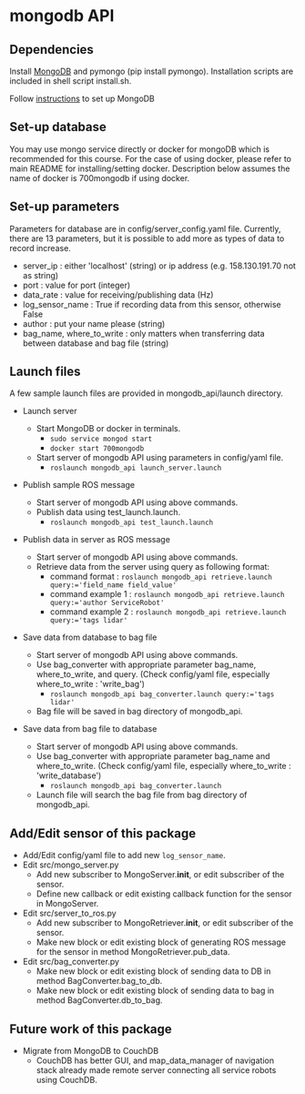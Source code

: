 # mongodb API

## Dependencies
Install [MongoDB](https://docs.mongodb.com/manual/tutorial/install-mongodb-on-ubuntu/) and pymongo (pip install pymongo). Installation scripts are included in shell script install.sh.

Follow [instructions](https://www.howtoforge.com/tutorial/install-mongodb-on-ubuntu-16.04/) to set up MongoDB

## Set-up database
You may use mongo service directly or docker for mongoDB which is recommended for this course.
For the case of using docker, please refer to main README for installing/setting docker.
Description below assumes the name of docker is 700mongodb if using docker.

## Set-up parameters
Parameters for database are in config/server_config.yaml file.
Currently, there are 13 parameters, but it is possible to add more as types of data to record increase.
- server_ip : either 'localhost' (string) or ip address (e.g. 158.130.191.70 not as string)
- port : value for port (integer)
- data_rate : value for receiving/publishing data (Hz)
- log_sensor_name : True if recording data from this sensor, otherwise False
- author : put your name please (string)
- bag_name, where_to_write : only matters when transferring data between database and bag file (string)

## Launch files
A few sample launch files are provided in mongodb_api/launch directory.

- Launch server
    - Start MongoDB or docker in terminals.
        - `sudo service mongod start`
        - `docker start 700mongodb`
    - Start server of mongodb API using parameters in config/yaml file.
        - `roslaunch mongodb_api launch_server.launch`

- Publish sample ROS message
    - Start server of mongodb API using above commands.
    - Publish data using test_launch.launch.
        - `roslaunch mongodb_api test_launch.launch`

- Publish data in server as ROS message
    - Start server of mongodb API using above commands.
    - Retrieve data from the server using query as following format:
         - command format : `roslaunch mongodb_api retrieve.launch query:='field_name field_value'`
         - command example 1 : `roslaunch mongodb_api retrieve.launch query:='author ServiceRobot'`
         - command example 2 : `roslaunch mongodb_api retrieve.launch query:='tags lidar'`

- Save data from database to bag file
    - Start server of mongodb API using above commands.
    - Use bag_converter with appropriate parameter bag_name, where_to_write, and query. (Check config/yaml file, especially where_to_write : 'write_bag')
        - `roslaunch mongodb_api bag_converter.launch query:='tags lidar'`
    - Bag file will be saved in bag directory of mongodb_api.

- Save data from bag file to database
    - Start server of mongodb API using above commands.
    - Use bag_converter with appropriate parameter bag_name and where_to_write. (Check config/yaml file, especially where_to_write : 'write_database')
        - `roslaunch mongodb_api bag_converter.launch`
    - Launch file will search the bag file from bag directory of mongodb_api.

## Add/Edit sensor of this package
- Add/Edit config/yaml file to add new `log_sensor_name`.
- Edit src/mongo_server.py
    - Add new subscriber to MongoServer.__init__, or edit subscriber of the sensor.
    - Define new callback or edit existing callback function for the sensor in MongoServer.
- Edit src/server_to_ros.py
    - Add new subscriber to MongoRetriever.__init__, or edit subscriber of the sensor.
    - Make new block or edit existing block of generating ROS message for the sensor in method MongoRetriever.pub_data.
- Edit src/bag_converter.py
    - Make new block or edit existing block of sending data to DB in method BagConverter.bag_to_db.
    - Make new block or edit existing block of sending data to bag in method BagConverter.db_to_bag.

## Future work of this package
- Migrate from MongoDB to CouchDB
    - CouchDB has better GUI, and map_data_manager of navigation stack already made remote server connecting all service robots using CouchDB.
